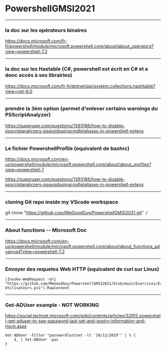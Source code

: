 # PowershellGMSI2021



---
### la doc sur les opérateurs binaires

https://docs.microsoft.com/fr-fr/powershell/module/microsoft.powershell.core/about/about_operators?view=powershell-7.2



---
### la doc sur les Hastable (C#, powershell est écrit en C# et a donc accès à ses librairies)

https://docs.microsoft.com/fr-fr/dotnet/api/system.collections.hashtable?view=net-6.0




---
### prendre la 3èm option (permet d'enlever certains warnings du PSScriptAnalyzer)

https://superuser.com/questions/1393186/how-to-disable-psscriptanalyzers-psavoidusingcmdletaliases-in-powershell-extens




---
### Le fichier PowershellProfile (equivalent de bashrc)
https://docs.microsoft.com/en-us/powershell/module/microsoft.powershell.core/about/about_profiles?view=powershell-7

https://superuser.com/questions/1393186/how-to-disable-psscriptanalyzers-psavoidusingcmdletaliases-in-powershell-extens

---
### cloning Git repo inside my VScode workspace
git clone "https://github.com/MeGoodGuy/PowershellGMSI2021.git" ./


---
### About functions  --  Microsoft Doc
https://docs.microsoft.com/en-us/powershell/module/microsoft.powershell.core/about/about_functions_advanced?view=powershell-7.2


---
### Envoyer des requetes Web HTTP (equivalent de curl sur Linux)
    (Invoke-WebRequest -Uri "https://github.com/MeGoodGuy/PowershellGMSI2021/blob/main/Exercices/ExosFunctions/Afficher-Utilisateurs.ps1").RawContent


---
### Get-ADUser example - NOT WORKING
https://social.technet.microsoft.com/wiki/contents/articles/32912.powershell-get-aduser-to-see-password-last-set-and-expiry-information-and-more.aspx

    Get-ADUser -Filter "passwordlastset -lt '10/12/2019'" | % {
        $_ | Set-ADUser -pas
    }